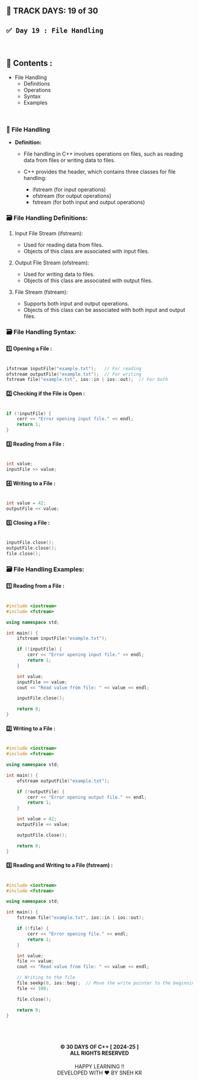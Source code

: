 ## 📅 TRACK DAYS: 19 of 30

## `✅ Day 19 : File Handling`

</br>

## 📑 Contents :

- File Handling
  - Definitions
  - Operations
  - Syntax
  - Examples

</br>

### 📂 File Handling

- **Definition:**

  - File handling in C++ involves operations on files, such as reading data from files or writing data to files.

  - C++ provides the <fstream> header, which contains three classes for file handling:

    - ifstream (for input operations)
    - ofstream (for output operations)
    - fstream (for both input and output operations)

### 🗃️ File Handling Definitions:

1. Input File Stream (ifstream):

   - Used for reading data from files.
   - Objects of this class are associated with input files.

2. Output File Stream (ofstream):

   - Used for writing data to files.
   - Objects of this class are associated with output files.

3. File Stream (fstream):

   - Supports both input and output operations.
   - Objects of this class can be associated with both input and output files.

### 🗃️ File Handling Syntax:

#### 1️⃣ Opening a File :

```cpp

ifstream inputFile("example.txt");   // For reading
ofstream outputFile("example.txt");  // For writing
fstream file("example.txt", ios::in | ios::out);  // For both

```

#### 2️⃣ Checking if the File is Open :

```cpp

if (!inputFile) {
    cerr << "Error opening input file." << endl;
    return 1;
}

```

#### 3️⃣ Reading from a File :

```cpp

int value;
inputFile >> value;


```

#### 4️⃣ Writing to a File :

```cpp

int value = 42;
outputFile << value;

```

#### 5️⃣ Closing a File :

```cpp

inputFile.close();
outputFile.close();
file.close();

```

### 🗃️ File Handling Examples:

#### 1️⃣ Reading from a File :

```cpp

#include <iostream>
#include <fstream>

using namespace std;

int main() {
    ifstream inputFile("example.txt");

    if (!inputFile) {
        cerr << "Error opening input file." << endl;
        return 1;
    }

    int value;
    inputFile >> value;
    cout << "Read value from file: " << value << endl;

    inputFile.close();

    return 0;
}

```

#### 2️⃣ Writing to a File :

```cpp

#include <iostream>
#include <fstream>

using namespace std;

int main() {
    ofstream outputFile("example.txt");

    if (!outputFile) {
        cerr << "Error opening output file." << endl;
        return 1;
    }

    int value = 42;
    outputFile << value;

    outputFile.close();

    return 0;
}

```

#### 3️⃣ Reading and Writing to a File (fstream) :

```cpp

#include <iostream>
#include <fstream>

using namespace std;

int main() {
    fstream file("example.txt", ios::in | ios::out);

    if (!file) {
        cerr << "Error opening file." << endl;
        return 1;
    }

    int value;
    file >> value;
    cout << "Read value from file: " << value << endl;

    // Writing to the file
    file.seekp(0, ios::beg);  // Move the write pointer to the beginning
    file << 100;

    file.close();

    return 0;
}

```

</br></br>

<h4 align="center">
© 30 DAYS OF C++ [ 2024-25 ] </br>
ALL RIGHTS RESERVED
</h4>

<p align="center">
HAPPY LEARNING !!</br>
DEVELOPED WITH ❤️ BY SNEH KR
</p>
